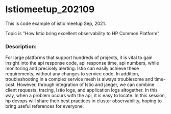 # Istiomeetup_202109
This is code example of istio meetup Sep, 2021.

Topic is "How Istio bring excellent observability to HP Common Platform"

### Description:
For large platforms that support hundreds of projects, it is vital to gain insight into the api response code, api response time, api numbers, while monitoring and precisely alerting. Istio can easily achieve these requirements, without any changes to service code. In addition, troubleshooting in a complex service mesh is always troublesome and time-cost. However, through integration of Istio and jaeger, we can combine client requests, tracing, Istio logs, and application logs altogether. In this way, when a problem occurs with the api, it is easy to locate. In this session, hp devops will share their best practices in cluster observability, hoping to bring useful references for everyone.
